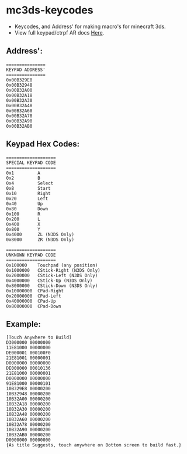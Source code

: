 # mc3ds-keycodes
- Keycodes, and Address' for making macro's for minecraft 3ds.
- View full keypad/ctrpf AR docs [Here](https://gist.githubusercontent.com/Nanquitas/d6c920a59c757cf7917c2bffa76de860/raw/b842b0f3f4c9aeb1f33e61e2ad5c5feb5a5eb6cd/ActionReplayCodeTypes.txt).

## Address':
```
===============
KEYPAD ADDRESS'
===============
0x00B329E8
0x00B32948
0x00B32A00
0x00B32A18
0x00B32A30
0x00B32A48
0x00B32A60
0x00B32A78
0x00B32A90
0x00B32AB0
```

## Keypad Hex Codes:
```
===================
SPECIAL KEYPAD CODE
===================
0x1         A
0x2         B
0x4         Select
0x8         Start
0x10        Right
0x20        Left
0x40        Up
0x80        Down
0x100       R
0x200       L
0x400       X
0x800       Y
0x4000      ZL (N3DS Only)
0x8000      ZR (N3DS Only)

===================
UNKNOWN KEYPAD CODE
===================
0x100000    Touchpad (any position)
0x1000000   CStick-Right (N3DS Only)
0x2000000   CStick-Left (N3DS Only)
0x4000000   CStick-Up (N3DS Only)
0x8000000   CStick-Down (N3DS Only)
0x10000000  CPad-Right
0x20000000  CPad-Left
0x40000000  CPad-Up
0x80000000  CPad-Down
```

## Example:
```
[Touch Anywhere to Build]
D3000000 00000000
11E81000 00000000
DE000001 000100F0
21E81001 00000001
D0000000 00000000
DE000000 00010136
21E81000 00000001
D0000000 00000000
91E81000 00000101
10B329E8 00000200
10B32948 00000200
10B32A00 00000200
10B32A18 00000200
10B32A30 00000200
10B32A48 00000200
10B32A60 00000200
10B32A78 00000200
10B32A90 00000200
10B32AB0 00000200
D0000000 00000000
{As title Suggests, touch anywhere on Bottom screen to build fast.}
```

